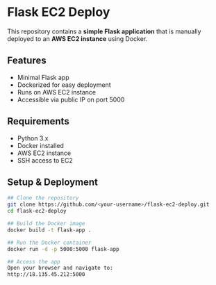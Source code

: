 # Flask EC2 Deploy

This repository contains a **simple Flask application** that is manually deployed to an **AWS EC2 instance** using Docker.

## Features

- Minimal Flask app
- Dockerized for easy deployment
- Runs on AWS EC2 instance
- Accessible via public IP on port 5000


## Requirements

- Python 3.x
- Docker installed
- AWS EC2 instance
- SSH access to EC2


## Setup & Deployment


```bash
## Clone the repository
git clone https://github.com/<your-username>/flask-ec2-deploy.git
cd flask-ec2-deploy

## Build the Docker image
docker build -t flask-app .

## Run the Docker container
docker run -d -p 5000:5000 flask-app

## Access the app
Open your browser and navigate to:
http://18.135.45.212:5000
